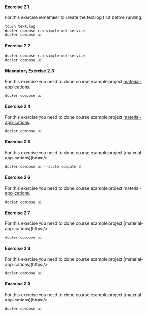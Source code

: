 #### Exercise 2.1

For this exercise remember to create the text.log first before running.

```
touch text.log
docker compose run simple-web-service
docker compose up
```

#### Exercise 2.2

```
docker compose run simple-web-service
docker compose up
```

#### Mandatory Exercise 2.3

For this exercise you need to clone course example project [material-applications](https://github.com/docker-hy/material-applications/tree/main).

```
docker compose up
```

#### Exercise 2.4

For this exercise you need to clone course example project [material-applications](https://github.com/docker-hy/material-applications/tree/main).

```
docker compose up
```


#### Exercise 2.5

For this exercise you need to clone course example project [material-applications](https:/>

```
docker compose up --scale compute 3
```

#### Exercise 2.6

For this exercise you need to clone course example project [material-applications](https://github.com/docker-hy/material-applications/tree/main).

```
docker compose up
```

#### Exercise 2.7

For this exercise you need to clone course example project [material-applications](https:/>

```
docker compose up
```

#### Exercise 2.8

For this exercise you need to clone course example project [material-applications](https:/>

```
docker compose up
```

#### Exercise 2.9

For this exercise you need to clone course example project [material-applications](https:/>

```
docker compose up
```
